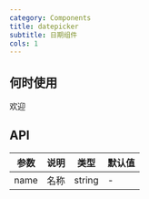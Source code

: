 ```yaml
---
category: Components
title: datepicker
subtitle: 日期组件
cols: 1
---
```


## 何时使用

欢迎

## API

| 参数 | 说明 | 类型   | 默认值 |
| ---- | ---- | ------ | ------ |
| name | 名称 | string | -      |


